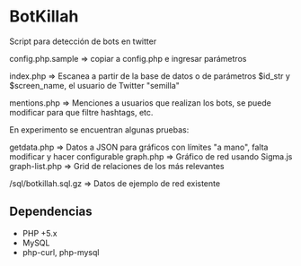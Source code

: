 BotKillah
=========

Script para detección de bots en twitter

config.php.sample => copiar a config.php e ingresar parámetros

index.php => Escanea a partir de la base de datos o de parámetros $id_str y $screen_name, el usuario de Twitter "semilla"

mentions.php => Menciones a usuarios que realizan los bots, se puede modificar para que filtre hashtags, etc.


En experimento se encuentran algunas pruebas:

getdata.php => Datos a JSON para gráficos con límites "a mano", falta modificar y hacer configurable
graph.php => Gráfico de red usando Sigma.js
graph-list.php => Grid de relaciones de los más relevantes



/sql/botkillah.sql.gz => Datos de ejemplo de red existente

## Dependencias

* PHP +5.x
* MySQL
* php-curl, php-mysql
